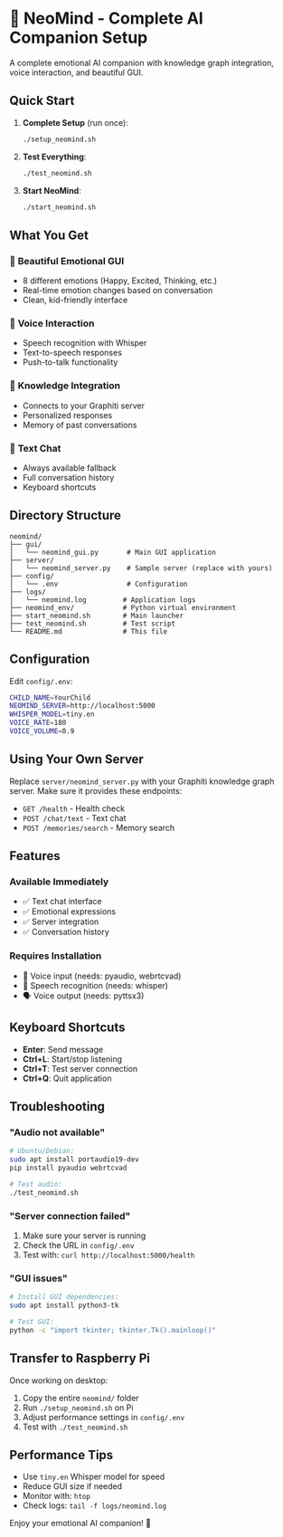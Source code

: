 # 🧠 NeoMind - Complete AI Companion Setup

A complete emotional AI companion with knowledge graph integration, voice interaction, and beautiful GUI.

## Quick Start

1. **Complete Setup** (run once):
   ```bash
   ./setup_neomind.sh
   ```

2. **Test Everything**:
   ```bash
   ./test_neomind.sh
   ```

3. **Start NeoMind**:
   ```bash
   ./start_neomind.sh
   ```

## What You Get

### 🎨 **Beautiful Emotional GUI**
- 8 different emotions (Happy, Excited, Thinking, etc.)
- Real-time emotion changes based on conversation
- Clean, kid-friendly interface

### 🎤 **Voice Interaction**
- Speech recognition with Whisper
- Text-to-speech responses
- Push-to-talk functionality

### 🧠 **Knowledge Integration**
- Connects to your Graphiti server
- Personalized responses
- Memory of past conversations

### 💬 **Text Chat**
- Always available fallback
- Full conversation history
- Keyboard shortcuts

## Directory Structure

```
neomind/
├── gui/
│   └── neomind_gui.py       # Main GUI application
├── server/
│   └── neomind_server.py    # Sample server (replace with yours)
├── config/
│   └── .env                 # Configuration
├── logs/
│   └── neomind.log         # Application logs
├── neomind_env/            # Python virtual environment
├── start_neomind.sh        # Main launcher
├── test_neomind.sh         # Test script
└── README.md               # This file
```

## Configuration

Edit `config/.env`:
```bash
CHILD_NAME=YourChild
NEOMIND_SERVER=http://localhost:5000
WHISPER_MODEL=tiny.en
VOICE_RATE=180
VOICE_VOLUME=0.9
```

## Using Your Own Server

Replace `server/neomind_server.py` with your Graphiti knowledge graph server. Make sure it provides these endpoints:

- `GET /health` - Health check
- `POST /chat/text` - Text chat
- `POST /memories/search` - Memory search

## Features

### Available Immediately
- ✅ Text chat interface
- ✅ Emotional expressions
- ✅ Server integration
- ✅ Conversation history

### Requires Installation
- 🎤 Voice input (needs: pyaudio, webrtcvad)
- 🧠 Speech recognition (needs: whisper)
- 🗣️ Voice output (needs: pyttsx3)

## Keyboard Shortcuts

- **Enter**: Send message
- **Ctrl+L**: Start/stop listening
- **Ctrl+T**: Test server connection
- **Ctrl+Q**: Quit application

## Troubleshooting

### "Audio not available"
```bash
# Ubuntu/Debian:
sudo apt install portaudio19-dev
pip install pyaudio webrtcvad

# Test audio:
./test_neomind.sh
```

### "Server connection failed"
1. Make sure your server is running
2. Check the URL in `config/.env`
3. Test with: `curl http://localhost:5000/health`

### "GUI issues"
```bash
# Install GUI dependencies:
sudo apt install python3-tk

# Test GUI:
python -c "import tkinter; tkinter.Tk().mainloop()"
```

## Transfer to Raspberry Pi

Once working on desktop:
1. Copy the entire `neomind/` folder
2. Run `./setup_neomind.sh` on Pi
3. Adjust performance settings in `config/.env`
4. Test with `./test_neomind.sh`

## Performance Tips

- Use `tiny.en` Whisper model for speed
- Reduce GUI size if needed
- Monitor with: `htop`
- Check logs: `tail -f logs/neomind.log`

Enjoy your emotional AI companion! 🚀

